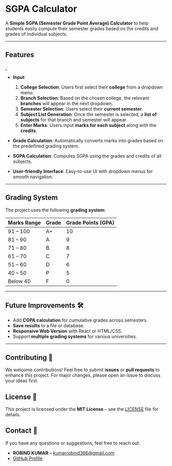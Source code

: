 # SGPA Calculator

A **Simple SGPA (Semester Grade Point Average) Calculator** to help students easily compute their semester grades based on the credits and grades of individual subjects.

---

## Features

̣‸

- **Input**:

  1. **College Selection**: Users first select their **college** from a dropdown menu.
  2. **Branch Selection**: Based on the chosen college, the relevant **branches** will appear in the next dropdown.
  3. **Semester Selection**: Users select their **current semester**.
  4. **Subject List Generation**: Once the semester is selected, a **list of subjects** for that branch and semester will appear.
  5. **Enter Marks**: Users input **marks for each subject** along with the **credits**.

- **Grade Calculation**: Automatically converts marks into grades based on the predefined grading system.

- **SGPA Calculation**: Computes SGPA using the grades and credits of all subjects.

- **User-friendly Interface**: Easy-to-use UI with dropdown menus for smooth navigation.

---

## Grading System

The project uses the following **grading system**:

| **Marks Range** | **Grade** | **Grade Points (GPA)** |
| --------------- | --------- | ---------------------- |
| 91 – 100        | A+        | 10                     |
| 81 – 90         | A         | 9                      |
| 71 – 80         | B         | 8                      |
| 61 – 70         | C         | 7                      |
| 51 – 60         | D         | 6                      |
| 40 – 50         | P         | 5                      |
| Below 40        | F         | 0                      |

---

## Future Improvements 🛠️

- Add **CGPA calculation** for cumulative grades across semesters.
- **Save results** to a file or database.
- **Responsive Web Version** with React or HTML/CSS.
- Support **multiple grading systems** for various universities.

---

## Contributing 🤝

We welcome contributions! Feel free to submit **issues** or **pull requests** to enhance this project. For major changes, please open an issue to discuss your ideas first.

## License 📄

This project is licensed under the **MIT License** – see the [LICENSE](LICENSE) file for details.

## Contact 📧

If you have any questions or suggestions, feel free to reach out:

- **ROBIND KUMAR** – [kumarrobind386@gmail.com](mailto:kumarrobind386@gmail.com)
- [GitHub Profile](https://github.com/k-rd)
